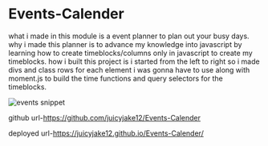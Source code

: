 # Events-Calender

what i made in this module is a event planner to plan out your busy days. why i made this planner is to advance my knowledge into javascript by learning how to create timeblocks/columns only in javascript to create my timeblocks. how i built this project is i started from the left to right so i made divs and class rows for each element i was gonna have to use along with moment.js to build the time functions and query selectors for the timeblocks.

![events snippet](https://user-images.githubusercontent.com/108505695/185467305-75cf81b0-7ce0-4c1f-bd09-af920e764aa3.png)


github url-https://github.com/juicyjake12/Events-Calender

deployed url-https://juicyjake12.github.io/Events-Calender/
